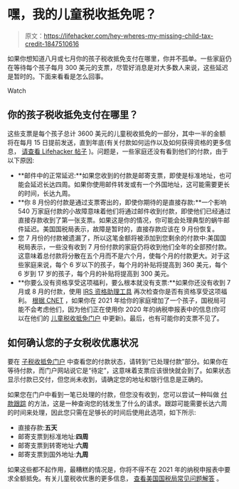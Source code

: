 # 嘿，我的儿童税收抵免呢？

> 原文：<https://lifehacker.com/hey-wheres-my-missing-child-tax-credit-1847510616>

如果你想知道八月或七月你的孩子税收抵免支付在哪里，你并不孤单。一些家庭仍在等待每个孩子每月 300 美元的支票，尽管好消息是对大多数人来说，这些延迟是暂时的。下面来看看是怎么回事。

Watch

## **你的孩子税收抵免支付在哪里？**

这些支票是每个孩子总计 3600 美元的儿童税收抵免的一部分，其中一半的金额将在每月 15 日提前发送，直到年底(有关付款如何运作以及如何获得资格的更多信息， [请查看 Lifehacker 帖子](https://lifehacker.com/use-this-tool-to-claim-money-from-your-child-tax-credit-1847158751) )。问题是，一些家庭还没有看到他们的付款，由于以下原因:

*   **邮件中的正常延迟:**如果您收到的付款是邮寄支票，即使是标准地址，也可能会延迟长达四周。如果你使用邮件转发或有一个外国地址，这可能需要更长的时间，长达九周。
*   **你 8 月份的付款是通过支票寄出的，即使你期待的是直接存款:**一个影响 540 万家庭付款的小故障意味着他们将通过邮件收到付款，即使他们已经通过直接存款收到了第一张支票。如果这是你的情况，你可能会处理典型的蜗牛邮件延迟。美国国税局表示，故障是暂时的，直接存款应该在 9 月份恢复。
*   您 7 月份的付款被遗漏了，所以这笔金额将被添加到您剩余的付款中:美国国税局表示，一些没有收到 7 月份付款的家庭仍将收到他们全年的全部预付款。这意味着总付款将分散在五个月而不是六个月，使每个月的付款更大。对于这些家庭来说，每个 6 岁以下的孩子，每个月的补贴将提高到 360 美元，每个 6 岁到 17 岁的孩子，每个月的补贴将提高到 300 美元。
*   **你要么没有资格享受这项福利，要么根本就没有支票:**如果你还没有收到 7 月或 8 月的付款，使用 [IRS 资格助理工具](https://www.irs.gov/credits-deductions/advance-child-tax-credit-eligibility-assistant) 再次检查你是否有资格享受这项福利。 [根据 CNET](https://www.cnet.com/personal-finance/taxes/august-child-tax-credit-delayed-track-your-money-online-here/) ，如果你在 2021 年给你的家庭增加了一个孩子，国税局可能不会考虑他们，因为他们正在使用你 2020 年的纳税申报表中的信息(你可以在他们的 [儿童税收抵免门户](https://www.irs.gov/credits-deductions/child-tax-credit-update-portal) 中更新)。最后，也有可能你的支票不见了。

## **如何确认您的子女税收优惠状况**

要在 [子税收抵免门户](https://www.irs.gov/credits-deductions/child-tax-credit-update-portal) 中查看您的付款状态，请转到“已处理付款”部分。如果你在等待付款，而门户网站说它是“待定”，这意味着支票应该很快就会到了。如果状态显示付款已交付，但您尚未收到，请确定您的地址和银行信息是正确的。

如果您在门户中看到一笔已处理的付款，但您没有收到，您可以尝试一种叫做 [付款跟踪](https://www.irs.gov/newsroom/questions-and-answers-about-the-first-economic-impact-payment-topic-f-payment-issued-but-lost-stolen-destroyed-or-not-received) 的方法，这是一种查询您的钱发生了什么的请求。跟踪可能需要长达六周的时间来处理，因此您只需在足够长的时间后使用此选项，如下所示:

*   直接存款:**五天**
*   邮寄支票到标准地址:**四周**
*   邮寄支票到转寄地址:**六周**
*   邮寄支票到国外地址:**九周**

如果这些都不起作用，最糟糕的情况是，你将不得不在 2021 年的纳税申报表中要求全额抵免。有关儿童税收优惠的更多信息， [查看美国国税局常见问题解答](https://www.irs.gov/credits-deductions/2021-child-tax-credit-and-advance-child-tax-credit-payments-frequently-asked-questions) 。